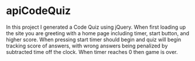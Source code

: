 # apiCodeQuiz
In this project I generated a Code Quiz using jQuery. When first loading up the site you are greeting with a home page including timer, start button, and higher score. When pressing start timer should begin and quiz will begin tracking score of answers, with wrong answers being penalized by subtracted time off the clock. When timer reaches 0 then game is over.
